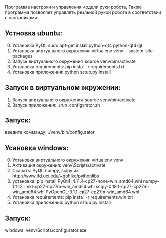 Программа настроки и управления модели руки робота,
Также программа позволяет управлять реальной рукой робота в соответствии с настройками.

Устновка ubuntu:
---------
0. Установка PyQt: sudo apt-get install python-qt4 python-qt4-gl
1. Установка виртуального окружения: virtualenv venv --system-site-packages
2. Запуск виртуального окружения: source venv/bin/activate
2. Установка requirements: pip install -r requirements.txt
3. Установка приложения: python setup.py install

Запуск в виртуальном окружении:
-------------------------------
1. Запуск виртуального окружения: source venv/bin/activate
2. Запуск приложения: ./run_configurator.sh

Запуск:
-------
введите комманду: ./venv/bin/configurator

Усановка windows:
-----------------------
0. Установка виртуального окружения: virtualenv venv
1. Активация окружения: venv\Scripts\activate
2. Скачать: PyQt, numpy, scipy из http://www.lfd.uci.edu/~gohlke/pythonlibs
3. установка: pip install PyQt4-4.11.4-cp27-none-win_amd64.whl numpy-1.11.2+mkl-cp27-cp27m-win_amd64.whl scipy-0.18.1-cp27-cp27m-win_amd64.whl PyOpenGL-3.1.1-cp27-cp27m-win_amd64.whl
2. Установка requirements: pip install -r requirements.win.txt
3. Установка приложения: python setup.py install

Запуск:
-------
windows: venv\Scripts\configurator.exe
